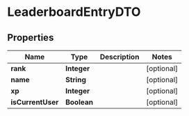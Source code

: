 

# LeaderboardEntryDTO


## Properties

| Name | Type | Description | Notes |
|------------ | ------------- | ------------- | -------------|
|**rank** | **Integer** |  |  [optional] |
|**name** | **String** |  |  [optional] |
|**xp** | **Integer** |  |  [optional] |
|**isCurrentUser** | **Boolean** |  |  [optional] |



